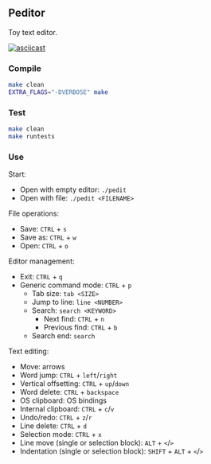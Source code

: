 Peditor
-------

Toy text editor.

[![asciicast](https://asciinema.org/a/LP3tSFwa2FxruDQ7nQ33PCw6F.svg)](https://asciinema.org/a/LP3tSFwa2FxruDQ7nQ33PCw6F)


### Compile

```bash
make clean
EXTRA_FLAGS="-DVERBOSE" make
```

### Test

```bash
make clean
make runtests
```

### Use

Start:

- Open with empty editor: `./pedit`
- Open with file: `./pedit <FILENAME>`

File operations:

- Save: `CTRL` + `s`
- Save as: `CTRL` + `w`
- Open: `CTRL` + `o`

Editor management:

- Exit: `CTRL` + `q`
- Generic command mode: `CTRL` + `p`
    - Tab size: `tab <SIZE>`
    - Jump to line: `line <NUMBER>`
    - Search: `search <KEYWORD>`
        - Next find: `CTRL` + `n`
        - Previous find: `CTRL` + `b`
    - Search end: `search`

Text editing:

- Move: arrows
- Word jump: `CTRL` + `left`/`right`
- Vertical offsetting: `CTRL` + `up`/`down`
- Word delete: `CTRL` + `backspace`
- OS clipboard: OS bindings
- Internal clipboard: `CTRL` + `c`/`v`
- Undo/redo: `CTRL` + `z`/`r`
- Line delete: `CTRL` + `d`
- Selection mode: `CTRL` + `x`
- Line move (single or selection block): `ALT` + `<`/`>`
- Indentation (single or selection block): `SHIFT` + `ALT` + `<`/`>`
